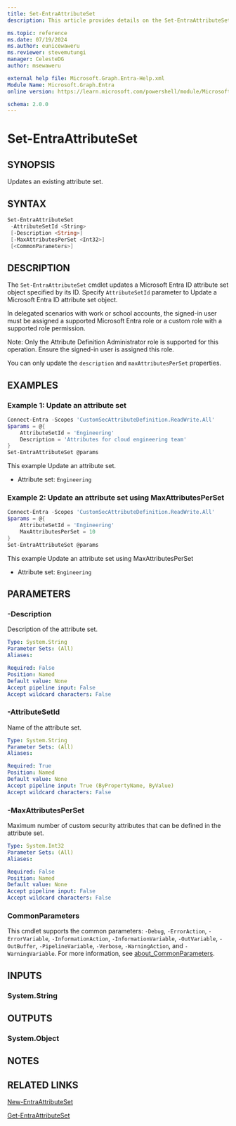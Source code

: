 ```yaml
---
title: Set-EntraAttributeSet
description: This article provides details on the Set-EntraAttributeSet command.

ms.topic: reference
ms.date: 07/19/2024
ms.author: eunicewaweru
ms.reviewer: stevemutungi
manager: CelesteDG
author: msewaweru

external help file: Microsoft.Graph.Entra-Help.xml
Module Name: Microsoft.Graph.Entra
online version: https://learn.microsoft.com/powershell/module/Microsoft.Graph.Entra/Set-EntraAttributeSet

schema: 2.0.0
---
```


# Set-EntraAttributeSet

## SYNOPSIS

Updates an existing attribute set.

## SYNTAX

```powershell
Set-EntraAttributeSet 
 -AttributeSetId <String> 
 [-Description <String>] 
 [-MaxAttributesPerSet <Int32>]
 [<CommonParameters>]
```

## DESCRIPTION

The `Set-EntraAttributeSet` cmdlet updates a Microsoft Entra ID attribute set object specified by its ID. Specify `AttributeSetId` parameter to Update a Microsoft Entra ID attribute set object.

In delegated scenarios with work or school accounts, the signed-in user must be assigned a supported Microsoft Entra role or a custom role with a supported role permission.

Note: Only the Attribute Definition Administrator role is supported for this operation. Ensure the signed-in user is assigned this role.

You can only update the `description` and `maxAttributesPerSet` properties.

## EXAMPLES

### Example 1: Update an attribute set

```powershell
Connect-Entra -Scopes 'CustomSecAttributeDefinition.ReadWrite.All'
$params = @{
    AttributeSetId = 'Engineering'
    Description = 'Attributes for cloud engineering team'
}
Set-EntraAttributeSet @params
```

This example Update an attribute set.

- Attribute set: `Engineering`

### Example 2: Update an attribute set using MaxAttributesPerSet

```powershell
Connect-Entra -Scopes 'CustomSecAttributeDefinition.ReadWrite.All'
$params = @{
    AttributeSetId = 'Engineering' 
    MaxAttributesPerSet = 10    
}
Set-EntraAttributeSet @params
```

This example Update an attribute set using MaxAttributesPerSet

- Attribute set: `Engineering`

## PARAMETERS

### -Description

Description of the attribute set.

```yaml
Type: System.String
Parameter Sets: (All)
Aliases:

Required: False
Position: Named
Default value: None
Accept pipeline input: False
Accept wildcard characters: False
```

### -AttributeSetId

Name of the attribute set.

```yaml
Type: System.String
Parameter Sets: (All)
Aliases:

Required: True
Position: Named
Default value: None
Accept pipeline input: True (ByPropertyName, ByValue)
Accept wildcard characters: False
```

### -MaxAttributesPerSet

Maximum number of custom security attributes that can be defined in the attribute set.

```yaml
Type: System.Int32
Parameter Sets: (All)
Aliases:

Required: False
Position: Named
Default value: None
Accept pipeline input: False
Accept wildcard characters: False
```

### CommonParameters

This cmdlet supports the common parameters: `-Debug`, `-ErrorAction`, `-ErrorVariable`, `-InformationAction`, `-InformationVariable`, `-OutVariable`, `-OutBuffer`, `-PipelineVariable`, `-Verbose`, `-WarningAction`, and `-WarningVariable`. For more information, see [about_CommonParameters](https://go.microsoft.com/fwlink/?LinkID=113216).

## INPUTS

### System.String

## OUTPUTS

### System.Object

## NOTES

## RELATED LINKS

[New-EntraAttributeSet](New-EntraAttributeSet.md)

[Get-EntraAttributeSet](Get-EntraAttributeSet.md)
